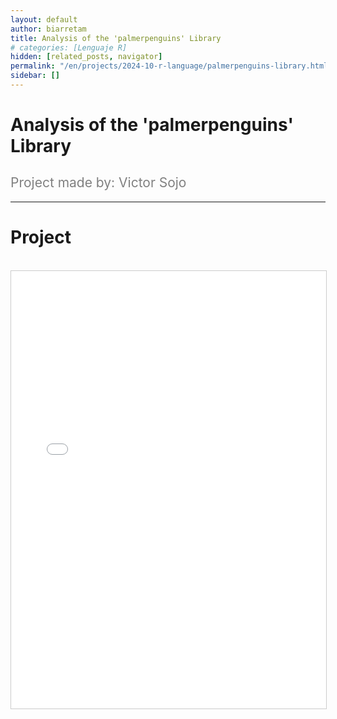 ```yaml
---
layout: default
author: biarretam
title: Analysis of the 'palmerpenguins' Library
# categories: [Lenguaje R]
hidden: [related_posts, navigator]
permalink: "/en/projects/2024-10-r-language/palmerpenguins-library.html"
sidebar: []
---
```


# Analysis of the 'palmerpenguins' Library

<h2 style="color: gray; font-weight: normal;">
Project made by: Victor Sojo
</h2>

---

# Project
<br>

<iframe 
    src="/assets/pdf/2024-10-r/victor_sojo.pdf" 
    width="100%" 
    height="700" 
    style="border: 1px solid #ccc;"
></iframe>